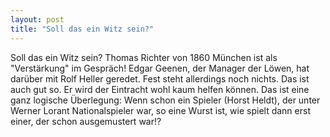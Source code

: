 ```yaml
---
layout: post
title: "Soll das ein Witz sein?"
---
```


Soll das ein Witz sein? Thomas Richter von 1860 München ist als "Verstärkung" im Gespräch! Edgar Geenen, der Manager der Löwen, hat darüber mit Rolf Heller geredet. Fest steht allerdings noch nichts. Das ist auch gut so. Er wird der Eintracht wohl kaum helfen können. Das ist eine ganz logische Überlegung: Wenn schon ein Spieler (Horst Heldt), der unter Werner Lorant Nationalspieler war, so eine Wurst ist, wie spielt dann erst einer, der schon ausgemustert war!?
